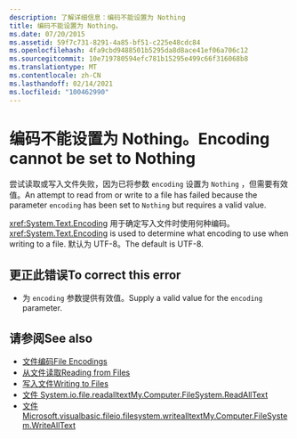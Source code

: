 ```yaml
---
description: 了解详细信息：编码不能设置为 Nothing
title: 编码不能设置为 Nothing。
ms.date: 07/20/2015
ms.assetid: 59f7c731-8291-4a85-bf51-c225e48cdc84
ms.openlocfilehash: 4fa9cbd9488501b5295da8d8ace41ef06a706c12
ms.sourcegitcommit: 10e719780594efc781b15295e499c66f316068b8
ms.translationtype: MT
ms.contentlocale: zh-CN
ms.lasthandoff: 02/14/2021
ms.locfileid: "100462990"
---
```

# <a name="encoding-cannot-be-set-to-nothing"></a><span data-ttu-id="22f57-103">编码不能设置为 Nothing。</span><span class="sxs-lookup"><span data-stu-id="22f57-103">Encoding cannot be set to Nothing</span></span>

<span data-ttu-id="22f57-104">尝试读取或写入文件失败，因为已将参数 `encoding` 设置为 `Nothing` ，但需要有效值。</span><span class="sxs-lookup"><span data-stu-id="22f57-104">An attempt to read from or write to a file has failed because the parameter `encoding` has been set to `Nothing` but requires a valid value.</span></span>  
  
 <span data-ttu-id="22f57-105"><xref:System.Text.Encoding> 用于确定写入文件时使用何种编码。</span><span class="sxs-lookup"><span data-stu-id="22f57-105"><xref:System.Text.Encoding> is used to determine what encoding to use when writing to a file.</span></span> <span data-ttu-id="22f57-106">默认为 UTF-8。</span><span class="sxs-lookup"><span data-stu-id="22f57-106">The default is UTF-8.</span></span>  
  
## <a name="to-correct-this-error"></a><span data-ttu-id="22f57-107">更正此错误</span><span class="sxs-lookup"><span data-stu-id="22f57-107">To correct this error</span></span>  
  
- <span data-ttu-id="22f57-108">为 `encoding` 参数提供有效值。</span><span class="sxs-lookup"><span data-stu-id="22f57-108">Supply a valid value for the `encoding` parameter.</span></span>  
  
## <a name="see-also"></a><span data-ttu-id="22f57-109">请参阅</span><span class="sxs-lookup"><span data-stu-id="22f57-109">See also</span></span>

- [<span data-ttu-id="22f57-110">文件编码</span><span class="sxs-lookup"><span data-stu-id="22f57-110">File Encodings</span></span>](../developing-apps/programming/drives-directories-files/file-encodings.md)
- [<span data-ttu-id="22f57-111">从文件读取</span><span class="sxs-lookup"><span data-stu-id="22f57-111">Reading from Files</span></span>](../developing-apps/programming/drives-directories-files/reading-from-files.md)
- [<span data-ttu-id="22f57-112">写入文件</span><span class="sxs-lookup"><span data-stu-id="22f57-112">Writing to Files</span></span>](../developing-apps/programming/drives-directories-files/writing-to-files.md)
- [<span data-ttu-id="22f57-113">文件 System.io.file.readalltext</span><span class="sxs-lookup"><span data-stu-id="22f57-113">My.Computer.FileSystem.ReadAllText</span></span>](xref:Microsoft.VisualBasic.FileIO.FileSystem.ReadAllText%2A)
- [<span data-ttu-id="22f57-114">文件 Microsoft.visualbasic.fileio.filesystem.writealltext</span><span class="sxs-lookup"><span data-stu-id="22f57-114">My.Computer.FileSystem.WriteAllText</span></span>](xref:Microsoft.VisualBasic.FileIO.FileSystem.WriteAllText%2A)

